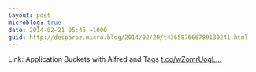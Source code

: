 ```yaml
---
layout: post
microblog: true
date: 2014-02-21 05:46 +1000
guid: http://desparoz.micro.blog/2014/02/20/t436587666789130241.html
---
```

Link: Application Buckets with Alfred and Tags [t.co/wZomrUogL...](http://t.co/wZomrUogLR)
